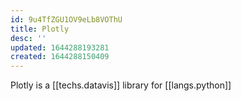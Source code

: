 ```yaml
---
id: 9u4TfZGU1OV9eLb8VOThU
title: Plotly
desc: ''
updated: 1644288193281
created: 1644288150409
---
```


Plotly is a [[techs.datavis]] library for [[langs.python]]
